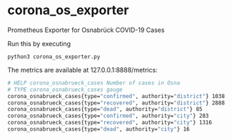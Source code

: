 # corona\_os\_exporter

Prometheus Exporter for Osnabrück COVID-19 Cases

Run this by executing

```shell
python3 corona_os_exporter.py
```

The metrics are available at 127.0.0.1:8888/metrics:

```sh
# HELP corona_osnabrueck_cases Number of cases in Osna
# TYPE corona_osnabrueck_cases gauge
corona_osnabrueck_cases{type="confirmed", authority="district"} 1038
corona_osnabrueck_cases{type="recovered", authority="district"} 2888
corona_osnabrueck_cases{type="dead", authority="district"} 85
corona_osnabrueck_cases{type="confirmed", authority="city"} 283
corona_osnabrueck_cases{type="recovered", authority="city"} 1316
corona_osnabrueck_cases{type="dead", authority="city"} 16
```
